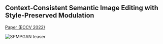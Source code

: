 ## Context-Consistent Semantic Image Editing with Style-Preserved Modulation

[Paper (ECCV 2022)]()

![SPMPGAN teaser](apps.jpg)
